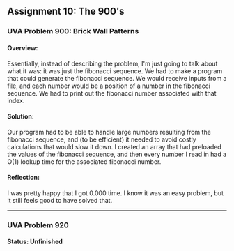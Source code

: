 ## Assignment 10: The 900's
### UVA Problem 900: Brick Wall Patterns

#### Overview:
Essentially, instead of describing the problem, I'm just going to talk about what it was: it was just the fibonacci sequence. We had to make a program that could
generate the fibonacci sequence. We would receive inputs from a file, and each number would be a position of a number in the fibonacci sequence. We had to print out
the fibonacci number associated with that index.

#### Solution:
Our program had to be able to handle large numbers resulting from the fibonacci sequence, and (to be efficient) it needed to avoid costly calculations that would slow
it down. I created an array that had preloaded the values of the fibonacci sequence, and then every number I read in had a O(1) lookup time for the associated fibonacci
number.

#### Reflection:
I was pretty happy that I got 0.000 time. I know it was an easy problem, but it still feels good to have solved that.

---------

### UVA Problem 920

#### Status: Unfinished
